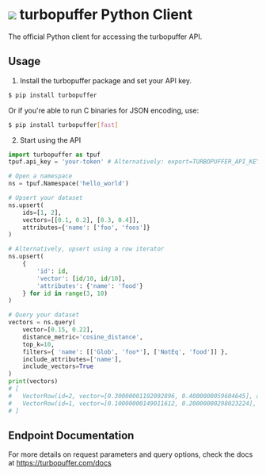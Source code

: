 ![](https://github.com/turbopuffer/turbopuffer-python/assets/1594638/0482aa50-4665-4998-afd3-78afe56b52f3) turbopuffer Python Client
=========================

The official Python client for accessing the turbopuffer API.

Usage
-----

1. Install the turbopuffer package and set your API key.
```sh
$ pip install turbopuffer
```
Or if you're able to run C binaries for JSON encoding, use:
```sh
$ pip install turbopuffer[fast]
```

2. Start using the API
```py
import turbopuffer as tpuf
tpuf.api_key = 'your-token' # Alternatively: export=TURBOPUFFER_API_KEY=your-token

# Open a namespace
ns = tpuf.Namespace('hello_world')

# Upsert your dataset
ns.upsert(
    ids=[1, 2],
    vectors=[[0.1, 0.2], [0.3, 0.4]],
    attributes={'name': ['foo', 'foos']}
)

# Alternatively, upsert using a row iterator
ns.upsert(
    {
        'id': id,
        'vector': [id/10, id/10],
        'attributes': {'name': 'food'}
    } for id in range(3, 10)
)

# Query your dataset
vectors = ns.query(
    vector=[0.15, 0.22],
    distance_metric='cosine_distance',
    top_k=10,
    filters={ 'name': [['Glob', 'foo*'], ['NotEq', 'food']] },
    include_attributes=['name'],
    include_vectors=True
)
print(vectors)
# [
#   VectorRow(id=2, vector=[0.30000001192092896, 0.4000000059604645], attributes={'name': 'foos'}, dist=0.001016080379486084),
#   VectorRow(id=1, vector=[0.10000000149011612, 0.20000000298023224], attributes={'name': 'foo'}, dist=0.009067952632904053)
# ]
```

Endpoint Documentation
----------------------

For more details on request parameters and query options, check the docs at https://turbopuffer.com/docs
